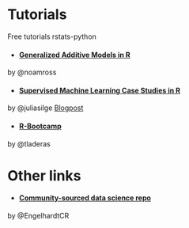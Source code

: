 # Tutorials
Free tutorials rstats-python

* #### [Generalized Additive Models in R](https://noamross.github.io/gams-in-r-course/)
 by @noamross

* #### [Supervised Machine Learning Case Studies in R](https://supervised-ml-course.netlify.com/) 
by @juliasilge
 [Blogpost](https://juliasilge.com/blog/supervised-ml-course/) 

* #### [R-Bootcamp](https://r-bootcamp.netlify.com)
by @tladeras

# Other links

* #### [Community-sourced data science repo](https://github.com/Chris-Engelhardt/data_sci_guide) 
by @EngelhardtCR



